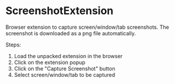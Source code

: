 # ScreenshotExtension
Browser extension to capture screen/window/tab screenshots. The screenshot is downloaded as a png file automatically.

Steps:
1. Load the unpacked extension in the browser
2. Click on the extension popup
3. Click on the "Capture Screenshot" button
4. Select screen/window/tab to be captured
